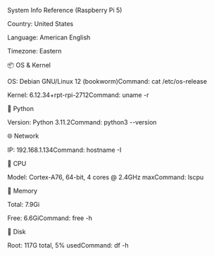 System Info Reference (Raspberry Pi 5)

Country: United States

Language: American English

Timezone: Eastern

📦 OS & Kernel

OS: Debian GNU/Linux 12 (bookworm)Command: cat /etc/os-release

Kernel: 6.12.34+rpt-rpi-2712Command: uname -r

🐍 Python

Version: Python 3.11.2Command: python3 --version

🌐 Network

IP: 192.168.1.134Command: hostname -I

🧠 CPU

Model: Cortex-A76, 64-bit, 4 cores @ 2.4GHz maxCommand: lscpu

🧮 Memory

Total: 7.9Gi

Free: 6.6GiCommand: free -h

💽 Disk

Root: 117G total, 5% usedCommand: df -h